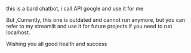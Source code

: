 this is a bard chatbot, i call API google and use it for me

But ,Currently, this one is outdated and cannot run anymore, but you can refer to my streamlit and use it for future projects if you need to run localhost.

Wishing you all good health and success
